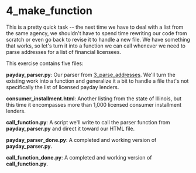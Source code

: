 # 4\_make_function

This is a pretty quick task -- the next time we have to deal with a list from the same agency, we shouldn't have to spend time rewriting our code from scratch or even go back to revise it to handle a new file. We have something that works, so let's turn it into a function we can call whenever we need to parse addresses for a list of financial licensees.

This exercise contains five files:

**payday_parser.py**: Our parser from [3\_parse\_addresses](https://github.com/richardsalex/coding_for_journos/tree/master/3_parse_addresses). We'll turn the existing work into a function and generalize it a bit to handle a file that's not specifically the list of licensed payday lenders.

**consumer_installment.html**: Another listing from the state of Illinois, but this time it encompasses more than 1,000 licensed consumer installment lenders.

**call_function.py**: A script we'll write to call the parser function from **payday_parser.py** and direct it toward our HTML file.

**payday_parser_done.py**: A completed and working version of **payday_parser.py**.

**call_function_done.py**: A completed and working version of **call_function.py**.